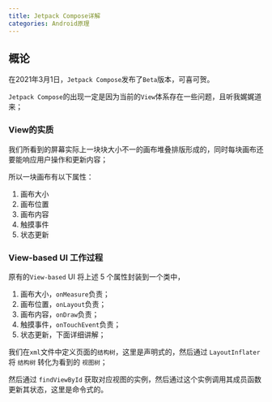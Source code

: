```yaml
---
title: Jetpack Compose详解
categories: Android原理
---
```


## 概论

在2021年3月1日，`Jetpack Compose`发布了`Beta`版本，可喜可贺。

`Jetpack Compose`的出现一定是因为当前的`View`体系存在一些问题，且听我娓娓道来；

### View的实质

我们所看到的屏幕实际上一块块大小不一的画布堆叠排版形成的，同时每块画布还要能响应用户操作和更新内容；

所以一块画布有以下属性：

1. 画布大小
2. 画布位置
3. 画布内容
4. 触摸事件
5. 状态更新

### View-based UI 工作过程

原有的`View-based` UI 将上述 5 个属性封装到一个类中，

1. 画布大小，`onMeasure`负责；
2. 画布位置，`onLayout`负责；
3. 画布内容，`onDraw`负责；
4. 触摸事件，`onTouchEvent`负责；
5. 状态更新，下面详细讲解；

我们在`xml`文件中定义页面的`结构树`，这里是声明式的，然后通过 `LayoutInflater` 将 `结构树` 转化为看到的 `视图树`；

然后通过 `findViewById` 获取对应视图的实例，然后通过这个实例调用其成员函数更新其状态，这里是命令式的。




